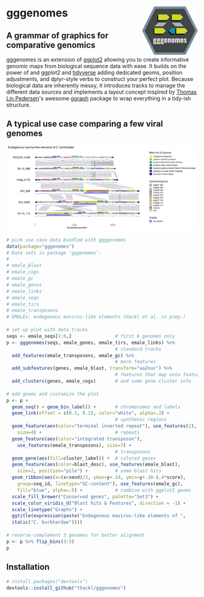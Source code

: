 # gggenomes <img src="man/figures/logo-smaller.png" align="right" />

## A grammar of graphics for comparative genomics

gggenomes is an extension of [ggplot2](https://ggplot2.tidyverse.org/) allowing
you to create informative genomic maps from biological sequence data with
ease. It builds on the power of and ggplot2 and
[tidyverse](https://www.tidyverse.org/) adding dedicated geoms, position
adjustments, and dplyr-style verbs to construct your perfect plot. Because
biological data are inherently messy, it introduces tracks to manage the
different data sources and implements a layout concept inspired by [Thomas Lin
Pedersen](https://www.data-imaginist.com/about)'s awesome
[ggraph](https://github.com/thomasp85/ggraph) package to wrap everything in a
tidy-ish structure.

## A typical use case comparing a few viral genomes

![](EMALEs.png)

```R
# pick use case data bundled with ggggenomes
data(package="gggenomes")
# Data sets in package ‘gggenomes’:
#
# emale_blast
# emale_cogs
# emale_gc
# emale_genes
# emale_links
# emale_seqs
# emale_tirs
# emale_transposons
# EMALEs: endogenous mavirus-like elements (Hackl et al. in prep.)

# set up plot with data tracks
seqs <- emale_seqs[1:6,]                # first 6 genomes only
p <- gggenomes(seqs, emale_genes, emale_tirs, emale_links) %>%
                                        # standard tracks
  add_features(emale_transposons, emale_gc) %>%
                                        # more features
  add_subfeatures(genes, emale_blast, transform="aa2nuc") %>%
                                        # features that map onto features
  add_clusters(genes, emale_cogs)       # and some gene cluster info

# add geoms and customize the plot
p <- p +
  geom_seq() + geom_bin_label() +       # chromosomes and labels
  geom_link(offset = c(0.3, 0.2), color="white", alpha=.3) +
                                        # synthenic regions
  geom_feature(aes(color="terminal inverted repeat"), use_features(2),
    size=4) +                           # repeats
  geom_feature(aes(color="integrated transposon"),
    use_features(emale_transposons), size=7) +
                                        # transposons
  geom_gene(aes(fill=cluster_label)) +  # colored genes
  geom_feature(aes(color=blast_desc), use_features(emale_blast),
    size=2, position="pile") +          # some blast hits
  geom_ribbon(aes(x=(x+xend)/2, ymax=y+.24, ymin=y+.38-(.4*score),
    group=seq_id, linetype="GC-content"), use_features(emale_gc),
    fill="blue", alpha=.5) +            # combine with ggplot2 geoms
  scale_fill_brewer("Conserved genes", palette="Set3") +
  scale_color_viridis_d("Blast hits & Features", direction = -1) +
  scale_linetype("Graphs") +
  ggtitle(expression(paste("Endogenous mavirus-like elements of ",
  italic("C. burkhardae"))))

# reverse-complement 3 genomes for better alignment
p <- p %>% flip_bins(3:5)
p
```

## Installation

```R
# install.packages("devtools")
devtools::install_github("thackl/gggenomes")
```
